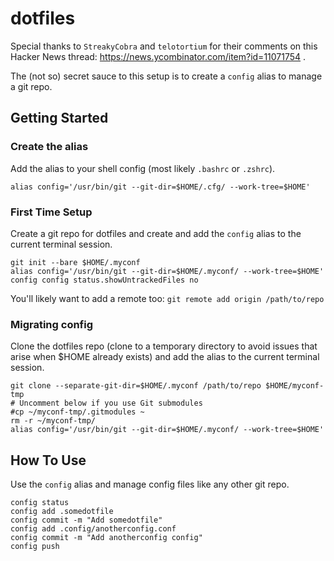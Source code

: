# dotfiles

Special thanks to `StreakyCobra` and `telotortium` for their comments on this Hacker News thread: https://news.ycombinator.com/item?id=11071754 .

The (not so) secret sauce to this setup is to create a `config` alias to manage a git repo.

## Getting Started

### Create the alias

Add the alias to your shell config (most likely `.bashrc` or `.zshrc`).

```
alias config='/usr/bin/git --git-dir=$HOME/.cfg/ --work-tree=$HOME'
```

### First Time Setup

Create a git repo for dotfiles and create and add the `config` alias to the current terminal session.

```
git init --bare $HOME/.myconf 
alias config='/usr/bin/git --git-dir=$HOME/.myconf/ --work-tree=$HOME' 
config config status.showUntrackedFiles no 
```
  
You'll likely want to add a remote too: `git remote add origin /path/to/repo`

### Migrating config

Clone the dotfiles repo (clone to a temporary directory to avoid issues that arise when $HOME already exists)
and add the alias to the current terminal session.

```
git clone --separate-git-dir=$HOME/.myconf /path/to/repo $HOME/myconf-tmp
# Uncomment below if you use Git submodules
#cp ~/myconf-tmp/.gitmodules ~
rm -r ~/myconf-tmp/
alias config='/usr/bin/git --git-dir=$HOME/.myconf/ --work-tree=$HOME'
```

## How To Use

Use the `config` alias and manage config files like any other git repo.
 
```
config status 
config add .somedotfile 
config commit -m "Add somedotfile" 
config add .config/anotherconfig.conf 
config commit -m "Add anotherconfig config" 
config push 
```
